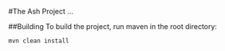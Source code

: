 #The Ash Project
...

##Building
To build the project, run maven in the root directory:
```bash
mvn clean install
```
